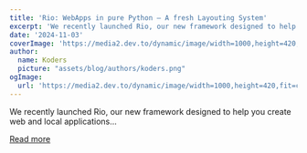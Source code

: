 ```yaml
---
title: 'Rio: WebApps in pure Python — A fresh Layouting System'
excerpt: 'We recently launched Rio, our new framework designed to help you create web and local applications...'
date: '2024-11-03'
coverImage: 'https://media2.dev.to/dynamic/image/width=1000,height=420,fit=cover,gravity=auto,format=auto/https%3A%2F%2Fdev-to-uploads.s3.amazonaws.com%2Fuploads%2Farticles%2F1u1rj213fbyg47uar7zt.png'
author:
  name: Koders
  picture: "assets/blog/authors/koders.png"
ogImage:
  url: 'https://media2.dev.to/dynamic/image/width=1000,height=420,fit=cover,gravity=auto,format=auto/https%3A%2F%2Fdev-to-uploads.s3.amazonaws.com%2Fuploads%2Farticles%2F1u1rj213fbyg47uar7zt.png'
---
```


We recently launched Rio, our new framework designed to help you create web and local applications...

[Read more](https://dev.to/p4nd4no/rio-webapps-in-pure-python-a-fresh-layouting-system-23p3)

